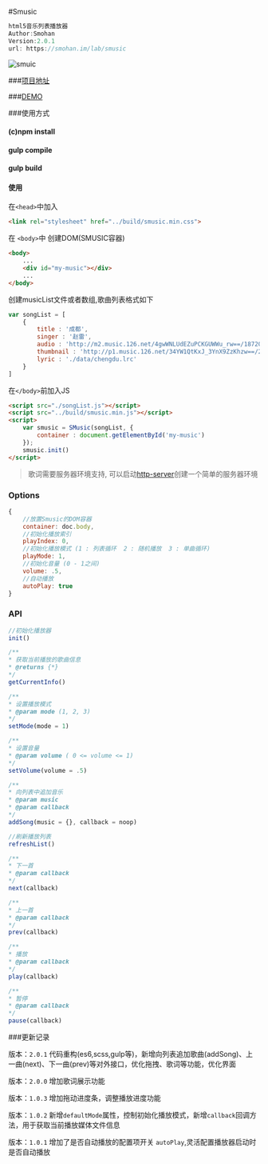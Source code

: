 #Smusic
```javascript
html5音乐列表播放器
Author:Smohan
Version:2.0.1
url: https://smohan.im/lab/smusic
```

![smuic](//img.smohan.net/article/9615e13fcf51eae18dc4d40afaa9e0ab.jpg 'smusic')


###[项目地址][1]

###[DEMO][2]


###使用方式

#### (c)npm install

#### gulp compile

#### gulp build

#### 使用

在`<head>`中加入

```html
<link rel="stylesheet" href="../build/smusic.min.css">
```

在 `<body>`中 创建DOM(SMUSIC容器)

```html
<body>
	...
	<div id="my-music"></div>
	...
</body>
```

创建musicList文件或者数组,歌曲列表格式如下
```javascript
var songList = [
	{
		title : '成都',
		singer : '赵雷',
		audio : 'http://m2.music.126.net/4gwWNLUdEZuPCKGUWWu_rw==/18720284975304502.mp3',
		thumbnail : 'http://p1.music.126.net/34YW1QtKxJ_3YnX9ZzKhzw==/2946691234868155.jpg',
		lyric : './data/chengdu.lrc'
	}
]
```

在`</body>`前加入JS
```html
<script src="./songList.js"></script>
<script src="../build/smusic.min.js"></script>
<script>
	var smusic = SMusic(songList, {
		container : document.getElementById('my-music')
	});
	smusic.init()
</script>
```

> 歌词需要服务器环境支持, 可以启动[http-server](https://github.com/indexzero/http-server)创建一个简单的服务器环境



### Options

```javascript
{
	//放置Smusic的DOM容器
	container: doc.body,
	//初始化播放索引
	playIndex: 0,
	//初始化播放模式 (1 : 列表循环  2 : 随机播放  3 : 单曲循环)
	playMode: 1,
	//初始化音量 (0 - 1之间)
	volume: .5,
	//自动播放
	autoPlay: true
}
```

### API

```javascript
//初始化播放器
init()

/**
* 获取当前播放的歌曲信息
* @returns {*}
*/
getCurrentInfo()

/**
* 设置播放模式
* @param mode (1, 2, 3)
*/
setMode(mode = 1)

/**
* 设置音量
* @param volume ( 0 <= volume <= 1)
*/
setVolume(volume = .5)

/**
* 向列表中追加音乐
* @param music
* @param callback
*/
addSong(music = {}, callback = noop)

//刷新播放列表
refreshList()

/**
* 下一首
* @param callback
*/
next(callback)

/**
* 上一首
* @param callback
*/
prev(callback)

/**
* 播放
* @param callback
*/
play(callback)

/**
* 暂停
* @param callback
*/
pause(callback)
```

###更新记录

版本：```2.0.1```
代码重构(es6,scss,gulp等)，新增向列表追加歌曲(addSong)、上一曲(next)、下一曲(prev)等对外接口，优化拖拽、歌词等功能，优化界面

版本：```2.0.0```
增加歌词展示功能

版本：```1.0.3```
增加拖动进度条，调整播放进度功能

版本：```1.0.2```
新增```defaultMode```属性，控制初始化播放模式，新增```callback```回调方法，用于获取当前播放媒体文件信息

版本：```1.0.1```
增加了是否自动播放的配置项开关 ```autoPlay```,灵活配置播放器启动时是否自动播放


[1]: https://smohan.im/lab/smusic
[2]: https://demo.smohan.net/library/smusic/
